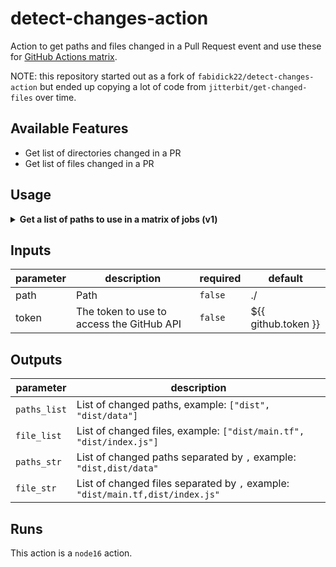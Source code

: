 # detect-changes-action

Action to get paths and files changed in a Pull Request event and use these for [GitHub Actions matrix](https://docs.github.com/en/actions/using-jobs/using-a-matrix-for-your-jobs).

NOTE: this repository started out as a fork of `fabidick22/detect-changes-action` but ended up copying a lot of code from `jitterbit/get-changed-files` over time.

## Available Features
- Get list of directories changed in a PR
- Get list of files changed in a PR

## Usage
<details><summary><strong> Get a list of paths to use in a matrix of jobs (v1)</strong></summary>

```yaml
name: 'PR Detect changes'
on:
  pull_request:
    types: [synchronize, opened, reopened, labeled]
    branches:
      - main
jobs:
  changes:
    runs-on: ubuntu-latest
    outputs:
      packages: ${{ steps.filter.outputs.paths_list }}
    steps:
      - uses: actions/checkout@v3
      - name: Annotate PR
        id: filter
        uses: jbbeal/detect-changes-action@v1
        with:
          path: "modules/"

  build:
    needs: changes
    strategy:
      matrix:
        package: ${{ fromJSON(needs.changes.outputs.packages) }}
    runs-on: ubuntu-latest
    steps:
      - run: echo '${{ matrix.package }}'
```
</details>

<!-- action-docs-inputs -->
## Inputs

| parameter | description | required | default |
| - | - | - | - |
| path | Path | `false` | ./ |
| token | The token to use to access the GitHub API | `false` | ${{ github.token }} |



<!-- action-docs-inputs -->

<!-- action-docs-outputs -->
## Outputs

| parameter | description |
| - | - |
| `paths_list` | List of changed paths, example: `["dist", "dist/data"]`             |
| `file_list`  | List of changed files, example: `["dist/main.tf", "dist/index.js"]` |
| `paths_str`  | List of changed paths separated by `,` example: `"dist,dist/data"`  |
| `file_str`   | List of changed files separated by `,` example: `"dist/main.tf,dist/index.js"` |



<!-- action-docs-outputs -->

<!-- action-docs-runs -->
## Runs

This action is a `node16` action.


<!-- action-docs-runs -->
